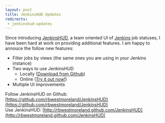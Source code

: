 ```yaml
---
layout: post
title: JenkinsHUD Updates
redirects:
 - jenkinshud-updates
---
```

Since introducing [JenkinsHUD](https://github.com/rbwestmoreland/JenkinsHUD), a team oriented UI of [Jenkins](http://jenkins-ci.org) job statuses, I have been hard at work on providing additional features. I am happy to annouce the follow new features:  

* Filter jobs by views (the same ones you are using in your Jenkins instance)  
* Two ways to use JenkinsHUD  
  * Locally ([Download from Github](https://github.com/rbwestmoreland/JenkinsHUD))  
  * Online ([Try it out now!](http://rbwestmoreland.github.com/JenkinsHUD))
* Multiple UI improvements

<!--more-->  

Follow JenkinsHUD on Github: [https://github.com/rbwestmoreland/JenkinsHUD](https://github.com/rbwestmoreland/JenkinsHUD)  
Use JenkinsHUD: [http://rbwestmoreland.github.com/JenkinsHUD](http://rbwestmoreland.github.com/JenkinsHUD)  